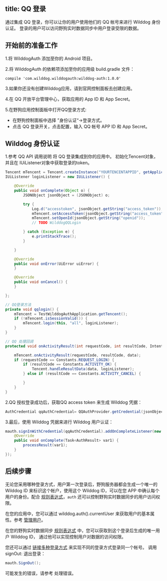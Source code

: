 title:  QQ 登录
---
通过集成 QQ 登录，你可以让你的用户使用他们的 QQ 帐号来进行 Wilddog 身份认证。
登录的用户可以访问野狗实时数据同步中用户登录受限的数据。


## 开始前的准备工作

1.将 WilddogAuth 添加至你的 Android 项目。

2.将 WilddogAuth 的依赖项添加至你的应用级 build.gradle 文件：
    
    compile 'com.wilddog.wilddogauth:wilddog-auth:1.0.0'
3.如果你还没有创建Wilddog应用，请到官网控制面板去创建应用。

4.在 QQ 开放平台管理中心，获取应用的 App ID 和 App Secret。

5.在野狗应用控制面板中打开QQ登录方式:

  *  在野狗控制面板中选择 ”身份认证“->登录方式。
  *  点击 QQ 登录开关，点击配置，输入 QQ 帐号 APP ID 和 App Secret。

## Wilddog 身份认证

1.参考 QQ API 调用说明 将 QQ 登录集成到你的应用中。 初始化Tencent对象，并且在
IUiListener对象中获取登录的token。


```java
Tencent mTencent = Tencent.createInstance("YOURTENCENTAPPID", getApplicationContext());
IUiListener loginListener = new IUiListener() {

    @Override
    public void onComplete(Object o) {
        JSONObject jsonObject = (JSONObject) o;

        try {
            Log.d("accesstoken", jsonObject.getString("access_token"));
            mTencent.setAccessToken(jsonObject.getString("access_token"), jsonObject.getString("expires_in"));
            mTencent.setOpenId(jsonObject.getString("openid"));
            // TODO WilddogQQLogin

        } catch (Exception e) {
            e.printStackTrace();
        }

    }

    @Override
    public void onError(UiError uiError) {
    }

    @Override
    public void onCancel() {
    }

};

// QQ登录方法
private void qqlogin() {
    mTencent = TestWilddogAuthApplication.getTencent();
    if (!mTencent.isSessionValid()) {
        mTencent.login(this, "all", loginListener);
    }
}

// QQ 处理回调
protected void onActivityResult(int requestCode, int resultCode, Intent data) {

    mTencent.onActivityResult(requestCode, resultCode, data);
    if (requestCode == Constants.REQUEST_LOGIN) {
        if (resultCode == Constants.ACTIVITY_OK) {
            Tencent.handleResultData(data, loginListener);
        } else if (resultCode == Constants.ACTIVITY_CANCEL) {

        }
    }
}
```

2.QQ 授权登录成功后，获取QQ access token 来生成 Wilddog 凭据：

```java
AuthCredential qqAuthCredential= QQAuthProvider.getCredential(jsonObject.getString("access_token"));
```

3.最后，使用 Wilddog 凭据来进行 Wilddog 用户认证：

```java
mauth.signInWithCredential(qqAuthCredential).addOnCompleteListener(new OnCompleteListener<AuthResult>() {
    @Override
    public void onComplete(Task<AuthResult> var1) {
        processResult(var1);
    }
});
```

## 后续步骤

无论您采用哪种登录方式，用户第一次登录后，野狗服务器都会生成一个唯一的 Wilddog ID 来标识这个帐户，使用这个 Wilddog ID，可以在您 APP 中确认每个用户的身份。配合 [规则表达式](/guide/sync/rules/introduce.html)，`auth` 还可以控制野狗实时数据同步的用户访问权限。

在您的应用中，您可以通过 wilddog.auth().currentUser 来获取用户的基本属性。参考 [管理用户](/guide/auth/web/manageuser.html)。

在您的野狗实时数据同步 [规则表达式](/guide/sync/rules/introduce.html) 中，您可以获取到这个登录后生成的唯一用户 Wilddog ID， 通过他可以实现控制用户对数据的访问权限。

您还可以通过 [链接多种登录方式](/guide/auth/web/link.html) 来实现不同的登录方式登录同一个帐号。
调用 signOut: 退出登录：

```java
mauth.SignOut();
```

可能发生的错误，请参考 处理错误。